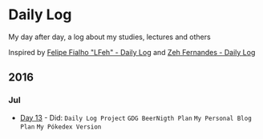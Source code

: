 # Daily Log

My day after day, a log about my studies, lectures and others


Inspired by [Felipe Fialho "LFeh" - Daily Log](https://github.com/LFeh/dailylog) and [Zeh Fernandes - Daily Log](https://github.com/zehfernandes/dailylog/)


## 2016

### Jul

- [Day 13](https://github.com/YanMagale/dailylog/blob/master/registries/07-13-2016.md) -  Did: `Daily Log Project` `GDG BeerNigth Plan` `My Personal Blog Plan` `My Pókedex Version`
